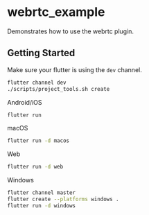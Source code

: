 # webrtc_example

Demonstrates how to use the webrtc plugin.

## Getting Started

Make sure your flutter is using the `dev` channel.

```bash
flutter channel dev
./scripts/project_tools.sh create
```

Android/iOS

```bash
flutter run
```

macOS

```bash
flutter run -d macos
```

Web

```bash
flutter run -d web
```

Windows

```bash
flutter channel master
flutter create --platforms windows .
flutter run -d windows
```
